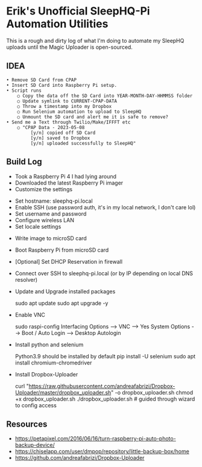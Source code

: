 # Erik's Unofficial SleepHQ-Pi Automation Utilities

This is a rough and dirty log of what I'm doing to automate my SleepHQ uploads until the Magic Uploader is open-sourced.

## IDEA
	• Remove SD Card from CPAP
	• Insert SD Card into Raspberry Pi setup.
	• Script runs
		○ Copy the data off the SD Card into YEAR-MONTH-DAY-HHMMSS folder
		○ Update symlink to CURRENT-CPAP-DATA
		○ Throw a timestamp into my Dropbox
		○ Run Selenium automation to upload to SleepHQ
		○ Unmount the SD card and alert me it is safe to remove?
	• Send me a Text through Twilio/Make/IFFFT etc
		○ "CPAP Data - 2023-05-08
			 [y/n] copied off SD Card 
			 [y/n] saved to Dropbox 
             [y/n] uploaded successfully to SleepHQ"

## Build Log
- Took a Raspberry Pi 4 I had lying around
- Downloaded the latest Raspberry Pi imager
- Customize the settings
+ Set hostname: sleephq-pi.local
+ Enable SSH (use password auth, it's in my local network, I don't care lol)
+ Set username and password
+ Configure wireless LAN
+ Set locale settings
- Write image to microSD card
- Boot Raspberry Pi from microSD card
- [Optional] Set DHCP Reservation in firewall
- Connect over SSH to sleephq-pi.local (or by IP depending on local DNS resolver)
- Update and Upgrade installed packages

	sudo apt update
	sudo apt upgrade -y

- Enable VNC

	sudo raspi-config
	Interfacing Options --> VNC --> Yes
	System Options --> Boot / Auto Login --> Desktop Autologin

- Install python and selenium

	Python3.9 should be installed by default
	pip install -U selenium
	sudo apt install chromium-chromedriver

- Install Dropbox-Uploader

	curl "https://raw.githubusercontent.com/andreafabrizi/Dropbox-Uploader/master/dropbox_uploader.sh" -o dropbox_uploader.sh
	chmod +x dropbox_uploader.sh
	./dropbox_uploader.sh  # guided through wizard to config access


## Resources
- https://petapixel.com/2016/06/16/turn-raspberry-pi-auto-photo-backup-device/
- https://chiselapp.com/user/dmpop/repository/little-backup-box/home
- https://github.com/andreafabrizi/Dropbox-Uploader